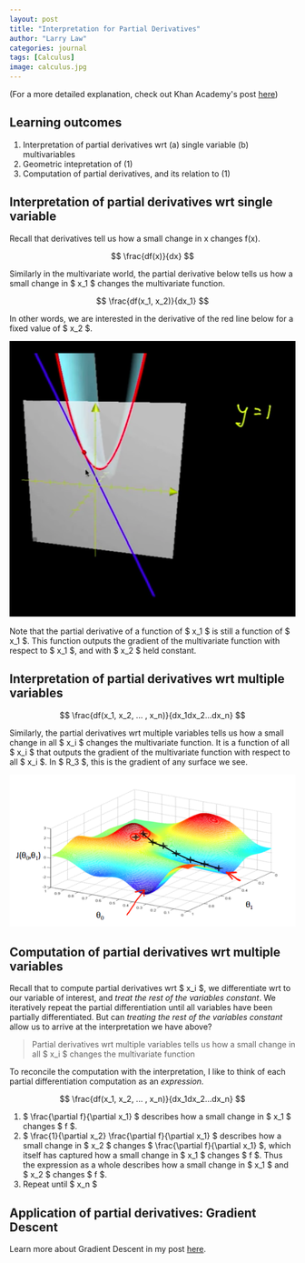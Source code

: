 ```yaml
---
layout: post
title: "Interpretation for Partial Derivatives"
author: "Larry Law"
categories: journal
tags: [Calculus]
image: calculus.jpg
---
```


(For a more detailed explanation, check out Khan Academy's post [here](https://www.khanacademy.org/math/multivariable-calculus/multivariable-derivatives/partial-derivative-and-gradient-articles/a/introduction-to-partial-derivatives))

## Learning outcomes
1. Interpretation of partial derivatives wrt (a) single variable (b) multivariables
2. Geometric intepretation of (1)
3. Computation of partial derivatives, and its relation to (1)

## Interpretation of partial derivatives wrt single variable
Recall that derivatives tell us how a small change in x changes f(x).

$$ \frac{df(x)}{dx} $$

Similarly in the multivariate world, the partial derivative below tells us how a small change in \$ x_1 \$ changes the multivariate function. 

$$ \frac{df(x_1, x_2)}{dx_1} $$ 

In other words, we are interested in the derivative of the red line below for a fixed value of \$ x_2 \$.

![Geometric interpretation of partial derivative of a single variable](/assets/img/partial-derivative-sv.jpg)

Note that the partial derivative of a function of \$ x_1 \$ is still a function of \$ x_1 \$. This function outputs the gradient of the multivariate function with respect to \$ x_1 \$, and with \$ x_2 \$ held constant. 

## Interpretation of partial derivatives wrt multiple variables

$$ \frac{df(x_1, x_2, ... , x_n)}{dx_1dx_2...dx_n} $$

Similarly, the partial derivatives wrt multiple variables tells us how a small change in all \$ x_i \$ changes the multivariate function. It is a function of all \$ x_i \$ that outputs the gradient of the multivariate function with respect to all \$ x_i \$. In \$ R_3 \$, this is the gradient of any surface we see.

![Geometric interpretation of partial derivative of a two variables](/assets/img/gradient-descent-3d.jpg)

## Computation of partial derivatives wrt multiple variables
Recall that to compute partial derivatives wrt \$ x_i \$, we differentiate wrt to our variable of interest, and _treat the rest of the variables constant_. We iteratively repeat the partial differentiation until all variables have been partially differentiated. But can _treating the rest of the variables constant_ allow us to arrive at the interpretation we have above?

> Partial derivatives wrt multiple variables tells us how a small change in all \$ x_i \$ changes the multivariate function

To reconcile the computation with the interpretation, I like to think of each partial differentiation computation as an _expression._

$$ \frac{df(x_1, x_2, ... , x_n)}{dx_1dx_2...dx_n} $$

1. \$ \frac{\partial f}{\partial x_1} \$ describes how a small change in \$ x_1 \$ changes \$ f \$.
2. \$ \frac{1}{\partial x_2} \frac{\partial f}{\partial x_1} \$ describes how a small change in \$ x_2 \$ changes \$ \frac{\partial f}{\partial x_1} \$, which itself has captured how a small change in \$ x_1 \$ changes \$ f \$. Thus the expression as a whole describes how a small change in \$ x_1 \$ and \$ x_2 \$ changes \$ f \$.
3. Repeat until \$ x_n \$

## Application of partial derivatives: Gradient Descent
Learn more about Gradient Descent in my post [here](./gradient-descent).
